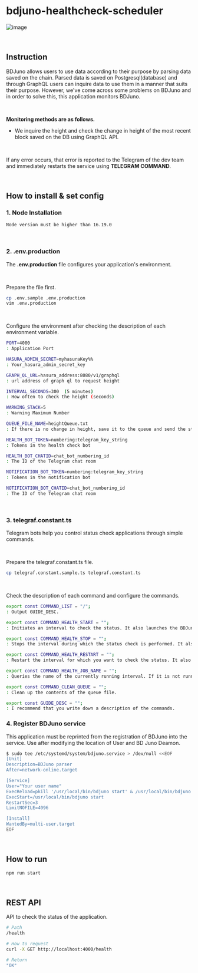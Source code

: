 # bdjuno-healthcheck-scheduler
![image](https://user-images.githubusercontent.com/93503020/149148146-a02a132a-09dc-4d24-9205-153664584d90.png)

<br/>

## Instruction
BDJuno allows users to use data according to their purpose by parsing data saved on the chain. Parsed data is saved on Postgresql(database) and through GraphQL users can inquire data to use them in a manner that suits their purpose. However, we've come across some problems on BDJuno and in order to solve this, this application monitors BDJuno.

<br/>

**Monitoring methods are as follows.**
- We inquire the height and check the change in height of the most recent block saved on the DB using GraphQL API.

<br/>

If any error occurs, that error is reported to the Telegram of the dev team and immediately restarts the service using **TELEGRAM COMMAND**.

<br/>

## How to install & set config
### 1. Node Installation
```bash
Node version must be higher than 16.19.0
```

<br/>

### 2. .env.production
The **.env.production** file configures your application's environment.

<br/>

Prepare the file first.
```bash
cp .env.sample .env.production
vim .env.production
```

<br/>

Configure the environment after checking the description of each environment variable.
```bash
PORT=4000
: Application Port

HASURA_ADMIN_SECRET=myhasuraKey%%
: Your_hasura_admin_secret_key

GRAPH_QL_URL=hasura_address:8080/v1/graphql
: url address of graph ql to request height

INTERVAL_SECONDS=300  (5 minutes)
: How often to check the height (seconds)

WARNING_STACK=5
: Warning Maximum Number

QUEUE_FILE_NAME=heightQueue.txt
: If there is no change in height, save it to the queue and send the stored height as an alert.

HEALTH_BOT_TOKEN=numbering:telegram_key_string
: Tokens in the health check bot

HEALTH_BOT_CHATID=chat_bot_numbering_id
: The ID of the Telegram chat room

NOTIFICATION_BOT_TOKEN=numbering:telegram_key_string
: Tokens in the notification bot

NOTIFICATION_BOT_CHATID=chat_bot_numbering_id
: The ID of the Telegram chat room
```

<br/>

### 3. telegraf.constant.ts
Telegram bots help you control status check applications through simple commands.

<br/>

Prepare the telegraf.constant.ts file.
```bash
cp telegraf.constant.sample.ts telegraf.constant.ts
```

<br/>

Check the description of each command and configure the commands.
```bash
export const COMMAND_LIST = "/";
: Output GUIDE_DESC.

export const COMMAND_HEALTH_START = "";
: Initiates an interval to check the status. It also launches the BDJuno service.

export const COMMAND_HEALTH_STOP = "";
: Stops the interval during which the status check is performed. It also stops the BDJuno service.

export const COMMAND_HEALTH_RESTART = "";
: Restart the interval for which you want to check the status. It also restarts the BDJuno service.

export const COMMAND_HEALTH_JOB_NAME = "";
: Queries the name of the currently running interval. If it is not running, '[]' is output.

export const COMMAND_CLEAN_QUEUE = "";
: Clean up the contents of the queue file.

export const GUIDE_DESC = "";
: I recommend that you write down a description of the commands.

```

### 4. Register BDJuno service
This application must be reprinted from the registration of BDJuno into the service.
Use after modifying the location of User and BD Juno Deamon.

```bash
$ sudo tee /etc/systemd/system/bdjuno.service > /dev/null <<EOF
[Unit]
Description=BDJuno parser
After=network-online.target

[Service]
User="Your user name"
ExecReload=pkill '/usr/local/bin/bdjuno start' & /usr/local/bin/bdjuno start
ExecStart=/usr/local/bin/bdjuno start
RestartSec=3
LimitNOFILE=4096

[Install]
WantedBy=multi-user.target
EOF
```

<br/>

## How to run
```bash
npm run start
```

</br>

## REST API
API to check the status of the application.

```bash
# Path
/health

# How to request
curl -X GET http://localhost:4000/health

# Return
"OK"
```